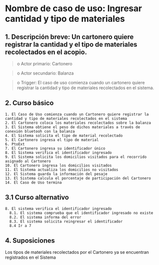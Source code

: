 
# Nombre de caso de uso: Ingresar cantidad y tipo de materiales
## 1. Descripción breve: Un cartonero quiere registrar la cantidad y el tipo de materiales recolectados en el acopio.

>o Actor primario: Cartonero

>o Actor secundario: Balanza

>o Trigger: El caso de uso comienza cuando un cartonero quiere registrar la cantidad y tipo de materiales recolectados en el sistema.

## 2. Curso básico

    1. El Caso de Uso comienza cuando un Cartonero quiere registrar la cantidad y tipo de materiales recolectados en el sistema
    2. El Cartonero coloca los materiales recolectados sobre la balanza
    3. El Sistema obtiene el peso de dichos materiales a través de conexión bluetooh con la balanza
    4. El Sistema solicita el tipo de material recolectado
    5. El Cartonero ingresa el tipo de material
    6. PtoExt
    7. El Cartonero ingresa su identificador único
    8. El Sistema verifica el identificador ingresado
    9. El Sistema solicita los domicilios visitados para el recorrido asignado al Cartonero
    10. El Cartonero ingresa los domicilios visitados
    11. El Sistema actualiza los domicilios no visitados
    12. El Sistema guarda la información del pesaje
    13. El Sistema calcula el porcentaje de participación del Cartonero
    14. El Caso de Uso termina

## 3.1 Curso alternativo

    8. El sistema verifica el identificador ingresado
      8.1. El sistema comprueba que el identificador ingresado no existe
      8.2. El sistema informa del error
      8.3. El sistema solicita reingresar el identificador
      8.4 Ir a 7
>

## 4. Suposiciones
Los tipos de materiales recolectados por el Cartonero ya se encuentran registrados en el Sistema
